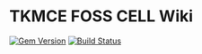 # TKMCE FOSS CELL Wiki

[![Gem Version](https://img.shields.io/gem/v/jekyll-theme-chirpy?color=brightgreen)](https://rubygems.org/gems/jekyll-theme-chirpy)
[![Build Status](https://github.com/tkmce/fosscell/workflows/build/badge.svg?branch=master&event=push)](https://github.com/tkmce/fosscell/actions?query=branch%3Amain+event%3Apush)
